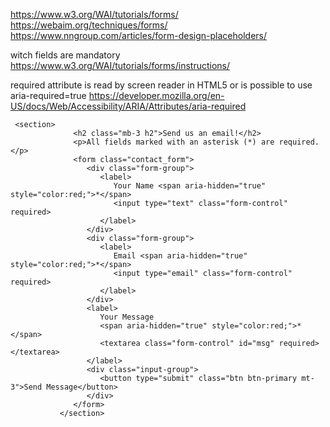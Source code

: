 https://www.w3.org/WAI/tutorials/forms/
https://webaim.org/techniques/forms/
https://www.nngroup.com/articles/form-design-placeholders/

witch fields are mandatory
https://www.w3.org/WAI/tutorials/forms/instructions/


required attribute is read by screen reader in HTML5 or is possible to use aria-required=true
https://developer.mozilla.org/en-US/docs/Web/Accessibility/ARIA/Attributes/aria-required


     <section>
                  <h2 class="mb-3 h2">Send us an email!</h2>
                  <p>All fields marked with an asterisk (*) are required.</p>
                  <form class="contact_form">
                     <div class="form-group">
                        <label>
                           Your Name <span aria-hidden="true" style="color:red;">*</span>
                           <input type="text" class="form-control" required>
                        </label>
                     </div>
                     <div class="form-group">
                        <label>
                           Email <span aria-hidden="true" style="color:red;">*</span>
                           <input type="email" class="form-control" required>
                        </label>
                     </div>
                     <label>
                        Your Message
                        <span aria-hidden="true" style="color:red;">*</span>
                        <textarea class="form-control" id="msg" required></textarea>
                     </label>
                     <div class="input-group">
                        <button type="submit" class="btn btn-primary mt-3">Send Message</button>
                     </div>
                  </form>
               </section>
